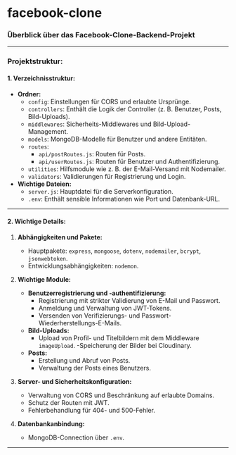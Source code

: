 
# facebook-clone
### **Überblick über das Facebook-Clone-Backend-Projekt**

---

### **Projektstruktur:**

#### 1. **Verzeichnisstruktur:**
- **Ordner:**
  - `config`: Einstellungen für CORS und erlaubte Ursprünge.
  - `controllers`: Enthält die Logik der Controller (z. B. Benutzer, Posts, Bild-Uploads).
  - `middlewares`: Sicherheits-Middlewares und Bild-Upload-Management.
  - `models`: MongoDB-Modelle für Benutzer und andere Entitäten.
  - `routes`:
    - `api/postRoutes.js`: Routen für Posts.
    - `api/userRoutes.js`: Routen für Benutzer und Authentifizierung.
  - `utilities`: Hilfsmodule wie z. B. der E-Mail-Versand mit Nodemailer.
  - `validators`: Validierungen für Registrierung und Login.
- **Wichtige Dateien:**
  - `server.js`: Hauptdatei für die Serverkonfiguration.
  - `.env`: Enthält sensible Informationen wie Port und Datenbank-URL.

---

#### 2. **Wichtige Details:**

1. **Abhängigkeiten und Pakete:**
   - Hauptpakete: `express`, `mongoose`, `dotenv`, `nodemailer`, `bcrypt`, `jsonwebtoken`.
   - Entwicklungsabhängigkeiten: `nodemon`.

2. **Wichtige Module:**
   - **Benutzerregistrierung und -authentifizierung:**
     - Registrierung mit strikter Validierung von E-Mail und Passwort.
     - Anmeldung und Verwaltung von JWT-Tokens.
     - Versenden von Verifizierungs- und Passwort-Wiederherstellungs-E-Mails.
   - **Bild-Uploads:**
     - Upload von Profil- und Titelbildern mit dem Middleware `imageUpload`.
      -Speicherung der Bilder bei Cloudinary.
   - **Posts:**
     - Erstellung und Abruf von Posts.
     - Verwaltung der Posts eines Benutzers.

3. **Server- und Sicherheitskonfiguration:**
   - Verwaltung von CORS und Beschränkung auf erlaubte Domains.
   - Schutz der Routen mit JWT.
   - Fehlerbehandlung für 404- und 500-Fehler.

4. **Datenbankanbindung:**
   - MongoDB-Connection über `.env`.

---